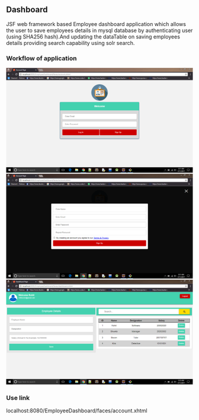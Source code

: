 ## Dashboard
JSF web framework based Employee dashboard application which allows the user to save employees details in mysql database by authenticating user (using SHA256 hash).And updating the dataTable on saving employees details providing search capability using solr search.

### Workflow of application
![alt text](https://github.com/rdeveloperIITR/Dashboard/blob/master/Screenshots/1.png)
![alt text](https://github.com/rdeveloperIITR/Dashboard/blob/master/Screenshots/2.png)
![alt text](https://github.com/rdeveloperIITR/Dashboard/blob/master/Screenshots/3.png)

### Use link
localhost:8080/EmployeeDashboard/faces/account.xhtml


